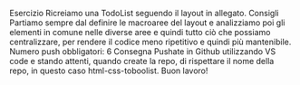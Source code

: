 Esercizio Ricreiamo una TodoList seguendo il layout in allegato.
Consigli Partiamo sempre dal definire le macroaree del layout e analizziamo poi gli elementi in comune nelle diverse aree e quindi tutto ciò che possiamo centralizzare, per rendere il codice meno ripetitivo e quindi più mantenibile.
Numero push obbligatori: 6
Consegna Pushate in Github utilizzando VS code e stando attenti, quando create la repo, di rispettare il nome della repo, in questo caso html-css-toboolist. Buon lavoro!